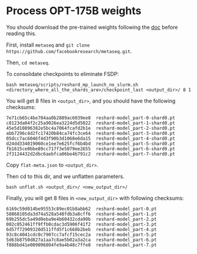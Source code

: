 # Process OPT-175B weights

You should download the pre-trained weights following the [doc](https://github.com/facebookresearch/metaseq/tree/main/projects/OPT) before reading this.

First, install `metaseq` and `git clone https://github.com/facebookresearch/metaseq.git`.

Then, `cd metaseq`.

To consolidate checkpoints to eliminate FSDP:

```shell
bash metaseq/scripts/reshard_mp_launch_no_slurm.sh <directory_where_all_the_shards_are>/checkpoint_last <output_dir>/ 8 1
```

You will get 8 files in `<output_dir>`, and you should have the following checksums:
```
7e71cb65c4be784aa0b2889ac6039ee8  reshard-model_part-0-shard0.pt
c8123da04f2c25a9026ea3224d5d5022  reshard-model_part-1-shard0.pt
45e5d10896382e5bc4a7064fcafd2b1e  reshard-model_part-2-shard0.pt
abb7296c4d2fc17420b84ca74fc3ce64  reshard-model_part-3-shard0.pt
05dcc7ac6046f4d3f90b3d1068e6da15  reshard-model_part-4-shard0.pt
d24dd334019060ce1ee7e625fcf6b4bd  reshard-model_part-5-shard0.pt
fb1615ce0bbe89cc717f3e5079ee2655  reshard-model_part-6-shard0.pt
2f3124432d2dbc6aebfca06be4b791c2  reshard-model_part-7-shard0.pt
```

Copy `flat-meta.json` to `<output_dir>`.

Then cd to this dir, and we unflatten parameters.

```shell
bash unflat.sh <output_dir>/ <new_output_dir>/
```

Finally, you will get 8 files in `<new_output_dir>` with following checksums:
```
6169c59d014be95553c89ec01b8abb62  reshard-model_part-0.pt
58868105da3d74a528a548fdb3a8cff6  reshard-model_part-1.pt
69b255dc5a49d0eba9e4b60432cda90b  reshard-model_part-2.pt
002c052461ff9ffb0cdac3d5906f41f2  reshard-model_part-3.pt
6d57f72909320d511ffd5f1c668b2beb  reshard-model_part-4.pt
93c8c4041cdc0c7907cc7afcf15cec2a  reshard-model_part-5.pt
5d63b8750d827a1aa7c8ae5b02a3a2ca  reshard-model_part-6.pt
f888bd41e009096804fe9a4b48c7ffe8  reshard-model_part-7.pt
```
